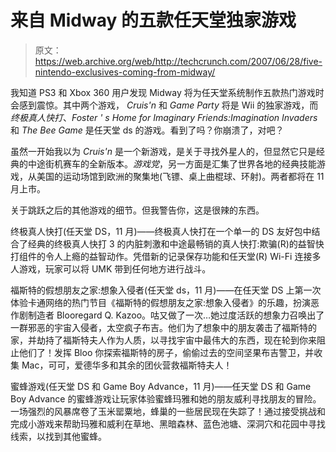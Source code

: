 # 来自 Midway  的五款任天堂独家游戏

> 原文：<https://web.archive.org/web/http://techcrunch.com/2007/06/28/five-nintendo-exclusives-coming-from-midway/>

我知道 PS3 和 Xbox 360 用户发现 Midway 将为任天堂系统制作五款热门游戏时会感到震惊。其中两个游戏， *Cruis'n* 和 *Game Party* 将是 Wii 的独家游戏，而*终极真人快打*、*Foster ' s Home for Imaginary Friends:Imagination Invaders*和 *The Bee Game* 是任天堂 ds 的游戏。看到了吗？你崩溃了，对吧？

虽然一开始我以为 *Cruis'n* 是一个新游戏，是关于寻找外星人的，但显然它只是经典的中途街机赛车的全新版本。*游戏党*，另一方面是汇集了世界各地的经典技能游戏，从美国的运动场馆到欧洲的聚集地(飞镖、桌上曲棍球、环射)。两者都将在 11 月上市。

关于跳跃之后的其他游戏的细节。但我警告你，这是很辣的东西。

终极真人快打(任天堂 DS，11 月)——终极真人快打在一个单一的 DS 友好包中结合了经典的终极真人快打 3 的内脏刺激和中途最畅销的真人快打:欺骗(R)的益智快打组件的令人上瘾的益智动作。凭借新的记录保存功能和任天堂(R) Wi-Fi 连接多人游戏，玩家可以将 UMK 带到任何地方进行战斗。

福斯特的假想朋友之家:想象入侵者(任天堂 ds，11 月)——在任天堂 DS 上第一次体验卡通网络的热门节目《福斯特的假想朋友之家:想象入侵者》的乐趣，扮演恶作剧制造者 Blooregard Q. Kazoo。咕又做了一次…她过度活跃的想象力召唤出了一群邪恶的宇宙入侵者，太空疯子布吉。他们为了想象中的朋友袭击了福斯特的家，并劫持了福斯特夫人作为人质，以寻找宇宙中最伟大的东西，现在轮到你来阻止他们了！发挥 Bloo 你探索福斯特的房子，偷偷过去的空间坚果布吉警卫，并收集 Mac，可可，爱德华多和其余的团伙营救福斯特夫人！

蜜蜂游戏(任天堂 DS 和 Game Boy Advance，11 月)——任天堂 DS 和 Game Boy Advance 的蜜蜂游戏让玩家体验蜜蜂玛雅和她的朋友威利寻找朋友的冒险。一场强烈的风暴席卷了玉米罂粟地，蜂巢的一些居民现在失踪了！通过接受挑战和完成小游戏来帮助玛雅和威利在草地、黑暗森林、蓝色池塘、深洞穴和花园中寻找线索，以找到其他蜜蜂。